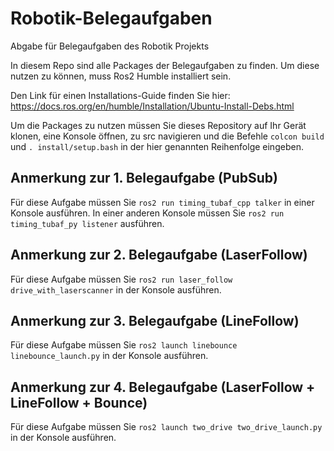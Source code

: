 # Robotik-Belegaufgaben
Abgabe für Belegaufgaben des Robotik Projekts 

In diesem Repo sind alle Packages der Belegaufgaben zu finden. Um diese nutzen zu können, muss Ros2 Humble installiert sein.


Den Link für einen Installations-Guide finden Sie hier:
https://docs.ros.org/en/humble/Installation/Ubuntu-Install-Debs.html


Um die Packages zu nutzen müssen Sie dieses Repository auf Ihr Gerät klonen, eine Konsole öffnen, zu src navigieren und die Befehle ```colcon build``` und ```. install/setup.bash``` in der hier genannten Reihenfolge eingeben. 


##  Anmerkung zur 1. Belegaufgabe (PubSub)
Für diese Aufgabe müssen Sie ```ros2 run timing_tubaf_cpp talker``` in einer Konsole ausführen. In einer anderen Konsole müssen Sie ```ros2 run timing_tubaf_py listener``` ausführen.

## Anmerkung zur 2. Belegaufgabe (LaserFollow)
Für diese Aufgabe müssen Sie ```ros2 run laser_follow drive_with_laserscanner``` in der Konsole ausführen.

## Anmerkung zur 3. Belegaufgabe (LineFollow)
Für diese Aufgabe müssen Sie ```ros2 launch linebounce linebounce_launch.py``` in der Konsole ausführen.

## Anmerkung zur 4. Belegaufgabe (LaserFollow + LineFollow + Bounce)
Für diese Aufgabe müssen Sie ```ros2 launch two_drive two_drive_launch.py``` in der Konsole ausführen.
